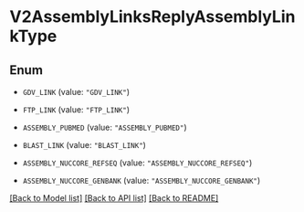 # V2AssemblyLinksReplyAssemblyLinkType

## Enum


* `GDV_LINK` (value: `"GDV_LINK"`)

* `FTP_LINK` (value: `"FTP_LINK"`)

* `ASSEMBLY_PUBMED` (value: `"ASSEMBLY_PUBMED"`)

* `BLAST_LINK` (value: `"BLAST_LINK"`)

* `ASSEMBLY_NUCCORE_REFSEQ` (value: `"ASSEMBLY_NUCCORE_REFSEQ"`)

* `ASSEMBLY_NUCCORE_GENBANK` (value: `"ASSEMBLY_NUCCORE_GENBANK"`)


[[Back to Model list]](../README.md#documentation-for-models) [[Back to API list]](../README.md#documentation-for-api-endpoints) [[Back to README]](../README.md)


